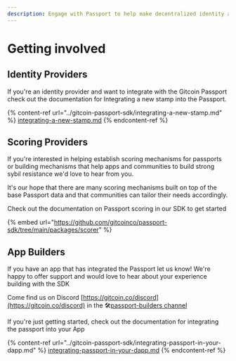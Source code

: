 ```yaml
---
description: Engage with Passport to help make decentralized identity a public good!
---
```


# Getting involved

## Identity Providers

If you're an identity provider and want to integrate with the Gitcoin Passport check out the documentation for Integrating a new stamp into the Passport.

{% content-ref url="../gitcoin-passport-sdk/integrating-a-new-stamp.md" %}
[integrating-a-new-stamp.md](../gitcoin-passport-sdk/integrating-a-new-stamp.md)
{% endcontent-ref %}

## Scoring Providers

If you're interested in helping establish scoring mechanisms for passports or building mechanisms that help apps and communities to build strong sybil resistance we'd love to hear from you.

It's our hope that there are many scoring mechanisms built on top of the base Passport data and that communities can tailor their needs accordingly.

Check out the documentation on Passport scoring in our SDK to get started

{% embed url="https://github.com/gitcoinco/passport-sdk/tree/main/packages/scorer" %}

## App Builders

If you have an app that has integrated the Passport let us know! We're happy to offer support and would love to hear about your experience building with the SDK

Come find us on Discord [https://gitcoin.co/discord](https://gitcoin.co/discord) in the 🛠[passport-builders channel](https://discord.com/channels/562828676480237578/986222591096279040)



If you're just getting started, check out the documentation for integrating the passport into your App

{% content-ref url="../gitcoin-passport-sdk/integrating-passport-in-your-dapp.md" %}
[integrating-passport-in-your-dapp.md](../gitcoin-passport-sdk/integrating-passport-in-your-dapp.md)
{% endcontent-ref %}



